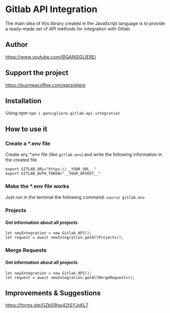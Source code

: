# Gitlab API Integration

The main idea of ​​this library created in the JavaScript language is to provide a ready-made set of API methods for
integration with Gitlab

## Author

https://www.youtube.com/@QANSIGLIERE/

## Support the project

https://buymeacoffee.com/qansigliere

## Installation

Using npm `npm i qansigliere-gitlab-api-integration`

## How to use it

### Create a \*.env file

Create any \*.env file (like `gitlab.env`) and write the following information in the created file

```
export GITLAB_URL="https://__YOUR_URL__"
export GITLAB_AUTH_TOKEN="__YOUR_APIKEY__"
```

### Make the \*.env file works

Just run in the terminal the following command: `source gitlab.env`

### Projects

#### Get information about all projects

```
let newIntegration = new Gitlab_API();
let request = await newIntegration.getAllProjects();
```

### Merge Requests

#### Get information about all projects

```
let newIntegration = new Gitlab_API();
let request = await newIntegration.getAllMergeRequests();
```

## Improvements & Suggestions

https://forms.gle/GZbS9hw42tSYJxKL7
